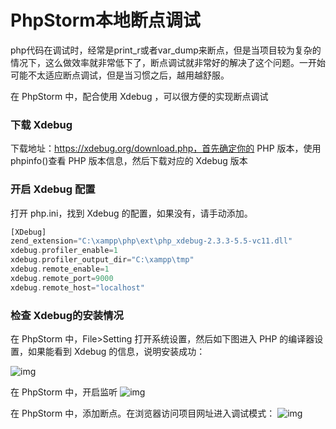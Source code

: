 # PhpStorm本地断点调试

php代码在调试时，经常是print_r或者var_dump来断点，但是当项目较为复杂的情况下，这么做效率就非常低下了，断点调试就非常好的解决了这个问题。一开始可能不太适应断点调试，但是当习惯之后，越用越舒服。

在 PhpStorm 中，配合使用 Xdebug ，可以很方便的实现断点调试

### 下载 Xdebug

下载地址：https://xdebug.org/download.php，首先确定你的 PHP 版本，使用phpinfo()查看 PHP 版本信息，然后下载对应的 Xdebug 版本

### 开启 Xdebug 配置

打开 php.ini，找到 Xdebug 的配置，如果没有，请手动添加。

```php
[XDebug]
zend_extension="C:\xampp\php\ext\php_xdebug-2.3.3-5.5-vc11.dll"
xdebug.profiler_enable=1
xdebug.profiler_output_dir="C:\xampp\tmp"
xdebug.remote_enable=1
xdebug.remote_port=9000
xdebug.remote_host="localhost"
```

### 检查 Xdebug的安装情况

在 PhpStorm 中，File>Setting 打开系统设置，然后如下图进入 PHP 的编译器设置，如果能看到 Xdebug 的信息，说明安装成功：

![img](http://end.hnz.kim/amWiki/images/xdebug/jiancha.png)

在 PhpStorm 中，开启监听
![img](http://end.hnz.kim/amWiki/images/xdebug/xdebug2.png)

在 PhpStorm 中，添加断点。在浏览器访问项目网址进入调试模式：
![img](http://end.hnz.kim/amWiki/images/xdebug/xdebug.png)